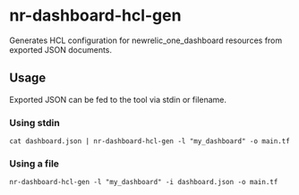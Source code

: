 # nr-dashboard-hcl-gen

Generates HCL configuration for newrelic_one_dashboard resources from exported JSON documents.

## Usage

Exported JSON can be fed to the tool via stdin or filename.

### Using stdin

```
cat dashboard.json | nr-dashboard-hcl-gen -l "my_dashboard" -o main.tf
```

### Using a file

```
nr-dashboard-hcl-gen -l "my_dashboard" -i dashboard.json -o main.tf
```